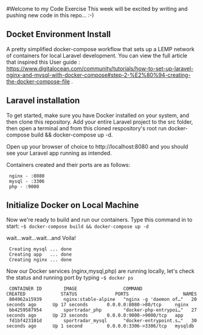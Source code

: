 #Welcome to my Code Exercise
 This week will be excited by writing and pushing new code in this repo... :-)
 
 ## Docket Environment Install
 A pretty simplified docker-compose workflow that sets up a LEMP network of containers for local Laravel development. You can view the full article that inspired this User guide : https://www.digitalocean.com/community/tutorials/how-to-set-up-laravel-nginx-and-mysql-with-docker-compose#step-2-%E2%80%94-creating-the-docker-compose-file .
 
 ## Laravel installation
 To get started, make sure you have Docker installed on your system, and then clone this repository. Add your entire Laravel project to the src folder, then open a terminal and from this cloned respository's root run docker-compose build && docker-compose up -d.
 
 Open up your browser of choice to http://localhost:8080 and you should see your Laravel app running as intended.
 
 Containers created and their ports are as follows:
 
     nginx - :8080
     mysql - :3306
     php - :9000
     
 ## Initialize Docker on Local Machine
 Now we're ready to build and run our containers. Type this command in to start:
 `~$ docker-compose build && docker-compose up -d`
 
 wait...wait...wait...and Voila!
  
     Creating mysql ... done
     Creating app   ... done
     Creating nginx ... done
 
Now our Docker services (nginx,mysql,php) are running locally, let's check the status and running port by typing
`~$ docker ps`

     CONTAINER ID        IMAGE                 COMMAND                  CREATED             STATUS              PORTS                    NAMES
     804962a15939        nginx:stable-alpine   "nginx -g 'daemon of…"   20 seconds ago      Up 17 seconds       0.0.0.0:8080->80/tcp     nginx
     bb4259587954        sportradar_php        "docker-php-entrypoi…"   27 seconds ago      Up 23 seconds       0.0.0.0:9000->9000/tcp   app
     fd1bf423101d        sportradar_mysql      "docker-entrypoint.s…"   30 seconds ago      Up 1 second         0.0.0.0:3306->3306/tcp   mysqldb


 

